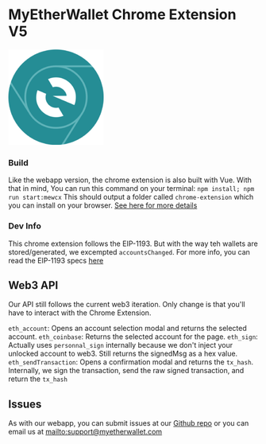 # MyEtherWallet Chrome Extension V5

<img src="./img/icons/icon192.png" />

### Build

Like the webapp version, the chrome extension is also built with Vue.
With that in mind, You can run this command on your terminal:
`npm install; npm run start:mewcx`
This should output a folder called `chrome-extension` which you can install on your browser.
[See here for more details](https://developer.chrome.com/extensions/getstarted#manifest)

### Dev Info

This chrome extension follows the EIP-1193. But with the way teh wallets are stored/generated, we excempted `accountsChanged`.
For more info, you can read the EIP-1193 specs [here](https://github.com/ethereum/EIPs/blob/master/EIPS/eip-1193.md)

## Web3 API

Our API still follows the current web3 iteration. Only change is that you'll have to interact with the Chrome Extension.

`eth_account`: Opens an account selection modal and returns the selected account.
`eth_coinbase`: Returns the selected account for the page.
`eth_sign`: Actually uses `personnal_sign` internally because we don't inject your unlocked account to web3. Still returns the signedMsg as a hex value.
`eth_sendTransaction`: Opens a confirmation modal and returns the `tx_hash`. Internally, we sign the transaction, send the raw signed transaction, and return the `tx_hash`

## Issues

As with our webapp, you can submit issues at our [Github repo](https://github.com/myetherwallet/myetherwallet/issues) or you can email us at <mailto:support@myetherwallet.com>
